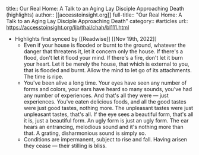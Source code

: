 title:: Our Real Home: A Talk to an Aging Lay Disciple Approaching Death (highlights)
author:: [[accesstoinsight.org]]
full-title:: "Our Real Home: A Talk to an Aging Lay Disciple Approaching Death"
category:: #articles
url:: https://accesstoinsight.org/lib/thai/chah/bl111.html

- Highlights first synced by [[Readwise]] [[Nov 19th, 2022]]
	- Even if your house is flooded or burnt to the ground, whatever the danger that threatens it, let it concern only the house. If there's a flood, don't let it flood your mind. If there's a fire, don't let it burn your heart. Let it be merely the house, that which is external to you, that is flooded and burnt. Allow the mind to let go of its attachments. The time is ripe.
	- You've been alive a long time. Your eyes have seen any number of forms and colors, your ears have heard so many sounds, you've had any number of experiences. And that's all they were — just experiences. You've eaten delicious foods, and all the good tastes were just good tastes, nothing more. The unpleasant tastes were just unpleasant tastes, that's all. If the eye sees a beautiful form, that's all it is, just a beautiful form. An ugly form is just an ugly form. The ear hears an entrancing, melodious sound and it's nothing more than that. A grating, disharmonious sound is simply so.
	- Conditions are impermanent,
	   subject to rise and fall.
	   Having arisen they cease —
	   their stilling is bliss.